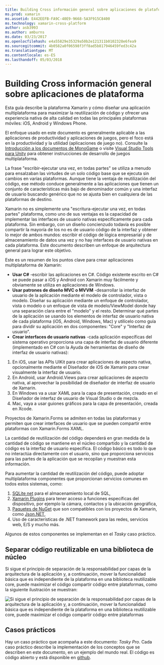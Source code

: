 ```yaml
---
title: Building Cross información general sobre aplicaciones de plataforma
ms.prod: xamarin
ms.assetid: E442EEFB-FA9C-40E9-9668-5A3F915C8400
ms.technology: xamarin-cross-platform
author: asb3993
ms.author: amburns
ms.date: 03/23/2017
ms.openlocfilehash: e4a55829e35329a50b2e121311b0102328e6fea9
ms.sourcegitcommit: 4b0582a0f06598f3ff8ad5b817946459fed3c42a
ms.translationtype: MT
ms.contentlocale: es-ES
ms.lasthandoff: 05/03/2018
---
```

# <a name="building-cross-platform-applications-overview"></a>Building Cross información general sobre aplicaciones de plataforma

Esta guía describe la plataforma Xamarin y cómo diseñar una aplicación multiplataforma para maximizar la reutilización de código y ofrecer una experiencia nativa de alta calidad en todas las principales plataformas móviles: iOS, Android y Windows Phone.

El enfoque usado en este documento es generalmente aplicable a las aplicaciones de productividad y aplicaciones de juegos, pero el foco está en la productividad y la utilidad (aplicaciones de juego no). Consulte la [Introducción a los documentos de MonoGame](~/graphics-games/monogame/introduction/index.md) o visite [Visual Studio Tools para Unity](https://docs.microsoft.com/visualstudio/cross-platform/visual-studio-tools-for-unity) para obtener instrucciones de desarrollo de juegos multiplataforma.

La frase "escribir-ejecutar una vez, en todas partes" se utiliza a menudo para ensalzaban las virtudes de un solo código base que se ejecuta sin cambios en varias plataformas. Aunque tiene la ventaja de reutilización del código, ese método conduce generalmente a las aplicaciones que tienen un conjunto de características más bajo de denominador común y una interfaz de usuario buscando genérico que no se ajusta bien en cualquiera de las plataformas de destino.

Xamarin no es simplemente una "escritura-ejecutar una vez, en todas partes" plataforma, como uno de sus ventajas es la capacidad de implementar las interfaces de usuario nativas específicamente para cada plataforma. Sin embargo, con un diseño concienzudo todavía es posible compartir la mayoría de los no es de usuario código de la interfaz y obtener lo mejor de ambos mundos: escribir el código de lógica empresarial y de almacenamiento de datos una vez y no hay interfaces de usuario nativas en cada plataforma. Este documento describen un enfoque de arquitectura general para lograr este objetivo.

Este es un resumen de los puntos clave para crear aplicaciones multiplataforma de Xamarin:

-   **Usar C#** -escribir las aplicaciones en C#. Código existente escrito en C# se puede pasar a iOS y Android con Xamarin muy fácilmente y obviamente se utiliza en aplicaciones de Windows.
-   **Usar patrones de diseño MVC o MVVM** -desarrollar la interfaz de usuario de la aplicación mediante el modelo de controlador, vista o modelo. Diseñar su aplicación mediante un enfoque de controlador, vista o modelo o un enfoque de vista de modelo/ViewModel donde hay una separación clara entre el "modelo" y el resto. Determinar qué partes de la aplicación se usando los elementos de interfaz de usuario nativa de cada plataforma (iOS, Android, Windows, Mac) y utilícelo como guía para dividir su aplicación en dos componentes: "Core" y "Interfaz de usuario".
-   **Crear interfaces de usuario nativas** -cada aplicación específicas del sistema operativo proporciona una capa de interfaz de usuario diferente (implementado en C# con la Ayuda de herramientas de diseño de interfaz de usuario nativas):

1.  En iOS, usar las APIs UIKit para crear aplicaciones de aspecto nativa, opcionalmente mediante el Diseñador de iOS de Xamarin para crear visualmente la interfaz de usuario.
1.  En Android, usar Android.Views para crear aplicaciones de aspecto nativa, al aprovechar la posibilidad de diseñador de interfaz de usuario de Xamarin.
1.  En Windows va a usar XAML para la capa de presentación, creado en el Diseñador de interfaz de usuario de Visual Studio o de mezcla.
1.  Mac, vaya a usar guiones gráficos para la capa de presentación, creada en Xcode.

Proyectos de Xamarin.Forms se admiten en todas las plataformas y permiten que crear interfaces de usuario que se pueden compartir entre plataformas con Xamarin.Forms XAML. 

La cantidad de reutilización del código dependerá en gran medida de la cantidad de código se mantiene en el núcleo compartido y la cantidad de código es la interfaz de usuario específica. El código básico es todo lo que no interactúa directamente con el usuario, sino que proporciona servicios para las partes de la aplicación que se recopilan y muestran esta información.

Para aumentar la cantidad de reutilización del código, puede adoptar multiplataforma componentes que proporcionan servicios comunes en todos estos sistemas, como:

1.   [SQLite net](https://www.nuget.org/packages/sqlite-net-pcl/) para el almacenamiento local de SQL,
1.   [Xamarin Plugins](https://xamarin.com/plugins) para tener acceso a funciones específicas del dispositivo, por ejemplo la cámara, contactos y la ubicación geográfica,
1.   [Paquetes de NuGet](https://nuget.org) que son compatibles con los proyectos de Xamarin, como [Json.NET](https://www.nuget.org/packages/Newtonsoft.Json/),
1.  Uso de características de .NET framework para las redes, servicios web, E/S y mucho más.


Algunos de estos componentes se implementan en el *Tasky* caso práctico.

 <a name="Separate_Reusable_Code_into_a_Core_Library" />


## <a name="separate-reusable-code-into-a-core-library"></a>Separar código reutilizable en una biblioteca de núcleo

Si sigue el principio de separación de la responsabilidad por capas de la arquitectura de la aplicación y, a continuación, mover la funcionalidad básica que es independiente de la plataforma en una biblioteca reutilizable core, puede maximizar el código compartir código entre plataformas, como la siguiente ilustración se muestran:

 ![](overview-images/layers2.png "Si sigue el principio de separación de la responsabilidad por capas de la arquitectura de la aplicación y, a continuación, mover la funcionalidad básica que es independiente de la plataforma en una biblioteca reutilizable core, puede maximizar el código compartir código entre plataformas")

 <a name="Case_Studies" />


## <a name="case-studies"></a>Casos prácticos

Hay un caso práctico que acompaña a este documento: *Tasky Pro*. Cada caso práctico describe la implementación de los conceptos que se describen en este documento, en un ejemplo del mundo real. El código es código abierto y está disponible en [github](https://github.com/xamarin/mobile-samples/).
